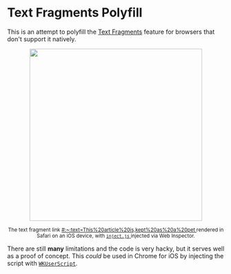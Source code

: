 # Text Fragments Polyfill

This is an attempt to polyfill the
[Text Fragments](https://wicg.github.io/ScrollToTextFragment/) feature for
browsers that don't support it natively.

<div align="center">
  <img width="400" src="https://user-images.githubusercontent.com/145676/79250513-02bb5800-7e7f-11ea-8e56-bd63edd31f5b.jpeg">
  <p>
    <sup>
      The text fragment link
      <a href="https://en.wikipedia.org/wiki/Cat#Size:~:text=This%20article%20is,kept%20as%20a%20pet">
        #:~:text=This%20article%20is,kept%20as%20a%20pet
      </a>
      rendered in Safari on an iOS device, with
      <a href="https://github.com/tomayac/text-fragments-polyfill/blob/master/inject.js">
        <code>inject.js</code>
      </a>
      injected via Web Inspector.
    </sup>
  </p>
</div>

There are still **many** limitations and the code is very hacky, but it serves
well as a proof of concept. This _could_ be used in Chrome for iOS by injecting
the script with
[`WKUserScript`](https://developer.apple.com/documentation/webkit/wkuserscript).
